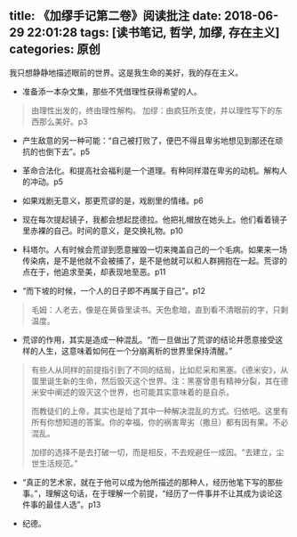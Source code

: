 title: 《加缪手记第二卷》阅读批注
date: 2018-06-29 22:01:28
tags: [读书笔记, 哲学, 加缪, 存在主义]
categories: 原创
---

我只想静静地描述眼前的世界。这是我生命的美好，我的存在主义。

<!-- more -->

- 准备添一本杂文集，那些不凭借理性获得希望的人。
> 由理性出发的，终由理性解构。
> 加缪：由疯狂所支使，并以理性写下的东西那么美好。p3

- 产生敌意的另一种可能：“自己被打败了，便巴不得且卑劣地想见到那还在顽抗的也倒下去”。p5

- 革命合法化。和提高社会福利是一个道理。有种同样潜在卑劣的动机。解构人的冲动。p5

- 如果戏剧无意义，那更荒谬的是，戏剧里的情绪。p6

- 现在每次提起镜子，我都会想起昆德拉。他把礼帽放在她头上。他们看着镜子里赤裸的自己。时间的意义，是交换礼物。p10

- 科塔尔。人有时候会荒谬到愿意摧毁一切来掩盖自己的一个毛病。如果来一场传染病，是不是他就不会被捕了，是不是他就可以和人群拥抱在一起。荒谬的点在于，他追求至美，却表现地至恶。p11

- “而下坡的时候，一个人的日子即不再属于自己”。p12
> 毛姆：人老去，像是在黄昏里读书。天色愈暗，直到看不清眼前的字，只剩温度。

- 荒谬的作用，其实是造成一种混乱。“而一旦做出了荒谬的结论并愿意接受这样的人生，这意味着如何在一个分崩离析的世界里保持清醒。”
> 有些人从同样的前提指引到了不同的结局，比如尼采和黑塞。《德米安》，从蛋里诞生新的生命，然后毁灭这个世界。注：黑塞曾患有精神分裂，其在德米安中阐述的毁灭这个世界，也可能其实意味着的是自杀。
>  
> 而教徒们的上帝，其实也是给了其中一种解决混乱的方式。归依吧。这里有所有你想知道的答案。你的幸福，你的祸害卑劣（撒旦）都有因有果。不必混乱。
>  
> 加缪的选择不是去打破一切，而是相反，不去规避任一成因。“去建立，尘世生活规范。”

- “真正的艺术家，就在于他可以成为他所描述的那种人，经历他笔下写的那些事。”，理解这句话，在于理解一个前提，“经历了一件事并不让其成为谈论这件事的最佳人选”。p13

- 纪德。



































